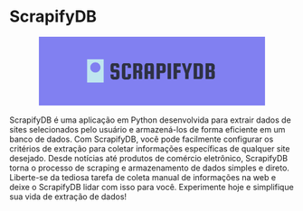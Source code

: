 # ScrapifyDB

<p align="center"><a href="https://www.linkedin.com/in/luan-costa-de-oliveira/" target="_blank"><img src="https://raw.githubusercontent.com/Salemzinho/ScrapifyDB/main/assets/logo-scrapifydb.png" width="400"></a></p>

ScrapifyDB é uma aplicação em Python desenvolvida para extrair dados de sites selecionados pelo usuário e armazená-los de forma eficiente em um banco de dados. Com ScrapifyDB, você pode facilmente configurar os critérios de extração para coletar informações específicas de qualquer site desejado. Desde notícias até produtos de comércio eletrônico, ScrapifyDB torna o processo de scraping e armazenamento de dados simples e direto. Liberte-se da tediosa tarefa de coleta manual de informações na web e deixe o ScrapifyDB lidar com isso para você. Experimente hoje e simplifique sua vida de extração de dados!
